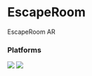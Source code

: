 # EscapeRoom
EscapeRoom AR

### Platforms
<img src="https://img.shields.io/badge/Unity-A8B9CC?style=flat-square&logo=Unity&logoColor=black"> <img src="https://img.shields.io/badge/Android-3DDC84?style=flat-square&logo=Android&logoColor=white"/></a>
